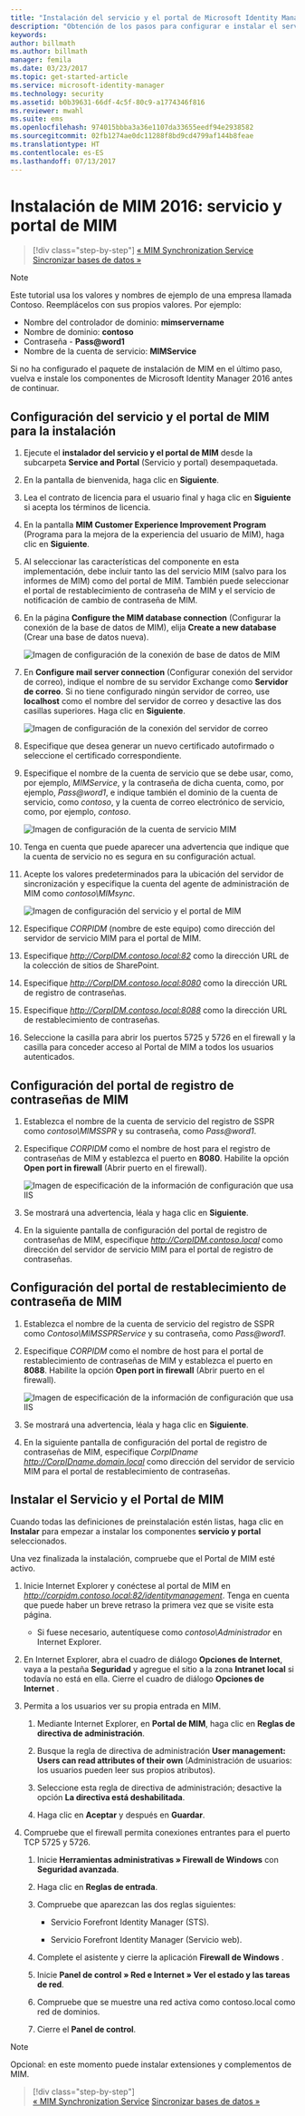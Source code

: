 ```yaml
---
title: "Instalación del servicio y el portal de Microsoft Identity Manager | Microsoft Docs"
description: "Obtención de los pasos para configurar e instalar el servicio y el portal de MIM de Microsoft Identity Manager 2016"
keywords: 
author: billmath
ms.author: billmath
manager: femila
ms.date: 03/23/2017
ms.topic: get-started-article
ms.service: microsoft-identity-manager
ms.technology: security
ms.assetid: b0b39631-66df-4c5f-80c9-a1774346f816
ms.reviewer: mwahl
ms.suite: ems
ms.openlocfilehash: 974015bbba3a36e1107da33655eedf94e2938582
ms.sourcegitcommit: 02fb1274ae0dc11288f8bd9cd4799af144b8feae
ms.translationtype: HT
ms.contentlocale: es-ES
ms.lasthandoff: 07/13/2017
---
```

# Instalación de MIM 2016: servicio y portal de MIM
<a id="install-mim-2016-mim-service-and-portal" class="xliff"></a>

>[!div class="step-by-step"]
[« MIM Synchronization Service](install-mim-sync.md)
[Sincronizar bases de datos »](install-mim-sync-ad-service.md)

> [!NOTE]
> Este tutorial usa los valores y nombres de ejemplo de una empresa llamada Contoso. Reemplácelos con sus propios valores. Por ejemplo:
> - Nombre del controlador de dominio: **mimservername**
> - Nombre de dominio: **contoso**
> - Contraseña - **Pass@word1**
> - Nombre de la cuenta de servicio: **MIMService**

Si no ha configurado el paquete de instalación de MIM en el último paso, vuelva e instale los componentes de Microsoft Identity Manager 2016 antes de continuar.


## Configuración del servicio y el portal de MIM para la instalación
<a id="configure-mim-service-and-portal-for-installation" class="xliff"></a>

1. Ejecute el **instalador del servicio y el portal de MIM** desde la subcarpeta **Service and Portal** (Servicio y portal) desempaquetada.

2. En la pantalla de bienvenida, haga clic en **Siguiente**.

3. Lea el contrato de licencia para el usuario final y haga clic en **Siguiente** si acepta los términos de licencia.

4. En la pantalla **MIM Customer Experience Improvement Program** (Programa para la mejora de la experiencia del usuario de MIM), haga clic en **Siguiente**.

5. Al seleccionar las características del componente en esta implementación, debe incluir tanto las del servicio MIM (salvo para los informes de MIM) como del portal de MIM. También puede seleccionar el portal de restablecimiento de contraseña de MIM y el servicio de notificación de cambio de contraseña de MIM.

6. En la página **Configure the MIM database connection** (Configurar la conexión de la base de datos de MIM), elija **Create a new database** (Crear una base de datos nueva).

    ![Imagen de configuración de la conexión de base de datos de MIM](media/MIM-Install10.png)

7. En **Configure mail server connection** (Configurar conexión del servidor de correo), indique el nombre de su servidor Exchange como **Servidor de correo**. Si no tiene configurado ningún servidor de correo, use **localhost** como el nombre del servidor de correo y desactive las dos casillas superiores. Haga clic en **Siguiente**.

    ![Imagen de configuración de la conexión del servidor de correo](media/MIM-Install11.png)

8. Especifique que desea generar un nuevo certificado autofirmado o seleccione el certificado correspondiente.

9. Especifique el nombre de la cuenta de servicio que se debe usar, como, por ejemplo, *MIMService*, y la contraseña de dicha cuenta, como, por ejemplo, *Pass@word1*, e indique también el dominio de la cuenta de servicio, como *contoso*, y la cuenta de correo electrónico de servicio, como, por ejemplo, *contoso*.

    ![Imagen de configuración de la cuenta de servicio MIM](media/MIM-Install12.png)

10. Tenga en cuenta que puede aparecer una advertencia que indique que la cuenta de servicio no es segura en su configuración actual.

11. Acepte los valores predeterminados para la ubicación del servidor de sincronización y especifique la cuenta del agente de administración de MIM como *contoso\MIMsync*.

    ![Imagen de configuración del servicio y el portal de MIM](media/MIM-Install13.png)

12. Especifique *CORPIDM* (nombre de este equipo) como dirección del servidor de servicio MIM para el portal de MIM.

13. Especifique *http://CorpIDM.contoso.local:82* como la dirección URL de la colección de sitios de SharePoint.

14. Especifique *http://CorpIDM.contoso.local:8080* como la dirección URL de registro de contraseñas.

15. Especifique *http://CorpIDM.contoso.local:8088* como la dirección URL de restablecimiento de contraseñas.

16. Seleccione la casilla para abrir los puertos 5725 y 5726 en el firewall y la casilla para conceder acceso al Portal de MIM a todos los usuarios autenticados.

## Configuración del portal de registro de contraseñas de MIM
<a id="configure-mim-password-registration-portal" class="xliff"></a>

1.  Establezca el nombre de la cuenta de servicio del registro de SSPR como *contoso\MIMSSPR* y su contraseña, como *Pass@word1*.

2.  Especifique *CORPIDM* como el nombre de host para el registro de contraseñas de MIM y establezca el puerto en **8080**. Habilite la opción **Open port in firewall** (Abrir puerto en el firewall).

    ![Imagen de especificación de la información de configuración que usa IIS](media/MIM-Install14.png)

3.  Se mostrará una advertencia, léala y haga clic en **Siguiente**.

4. En la siguiente pantalla de configuración del portal de registro de contraseñas de MIM, especifique *http://CorpIDM.contoso.local* como dirección del servidor de servicio MIM para el portal de registro de contraseñas.

## Configuración del portal de restablecimiento de contraseña de MIM
<a id="configure-mim-password-reset-portal" class="xliff"></a>

1.  Establezca el nombre de la cuenta de servicio del registro de SSPR como *Contoso\MIMSSPRService* y su contraseña, como *Pass@word1*.

2.  Especifique *CORPIDM* como el nombre de host para el portal de restablecimiento de contraseñas de MIM y establezca el puerto en **8088**. Habilite la opción **Open port in firewall** (Abrir puerto en el firewall).

    ![Imagen de especificación de la información de configuración que usa IIS](media/MIM-Install15.png)

3.  Se mostrará una advertencia, léala y haga clic en **Siguiente**.

4. En la siguiente pantalla de configuración del portal de registro de contraseñas de MIM, especifique *CorpIDname  http://CorpIDname.domain.local* como dirección del servidor de servicio MIM para el portal de restablecimiento de contraseñas.

## Instalar el Servicio y el Portal de MIM
<a id="install-mim-service-and-portal" class="xliff"></a>

Cuando todas las definiciones de preinstalación estén listas, haga clic en **Instalar** para empezar a instalar los componentes **servicio y portal** seleccionados.

Una vez finalizada la instalación, compruebe que el Portal de MIM esté activo.

1. Inicie Internet Explorer y conéctese al portal de MIM en *http://corpidm.contoso.local:82/identitymanagement*. Tenga en cuenta que puede haber un breve retraso la primera vez que se visite esta página.

    - Si fuese necesario, autentíquese como *contoso\Administrador* en Internet Explorer.

2. En Internet Explorer, abra el cuadro de diálogo **Opciones de Internet**, vaya a la pestaña **Seguridad** y agregue el sitio a la zona **Intranet local** si todavía no está en ella.  Cierre el cuadro de diálogo **Opciones de Internet** .

3. Permita a los usuarios ver su propia entrada en MIM.

    1.  Mediante Internet Explorer, en **Portal de MIM**, haga clic en **Reglas de directiva de administración**.

    2.  Busque la regla de directiva de administración **User management: Users can read attributes of their own** (Administración de usuarios: los usuarios pueden leer sus propios atributos).

    3.  Seleccione esta regla de directiva de administración; desactive la opción **La directiva está deshabilitada**.

    4.  Haga clic en **Aceptar** y después en **Guardar**.

4.  Compruebe que el firewall permita conexiones entrantes para el puerto TCP 5725 y 5726.

    1.  Inicie **Herramientas administrativas » Firewall de Windows** con **Seguridad avanzada**.

    2.  Haga clic en **Reglas de entrada**.

    3.  Compruebe que aparezcan las dos reglas siguientes:

        -   Servicio Forefront Identity Manager (STS).

        -   Servicio Forefront Identity Manager (Servicio web).

    4.  Complete el asistente y cierre la aplicación **Firewall de Windows** .

    5.  Inicie **Panel de control » Red e Internet » Ver el estado y las tareas de red**.

    6.  Compruebe que se muestre una red activa como contoso.local como red de dominios.

    7.  Cierre el **Panel de control**.

> [!NOTE]
> Opcional: en este momento puede instalar extensiones y complementos de MIM.

>[!div class="step-by-step"]  
[« MIM Synchronization Service](install-mim-sync.md)
[Sincronizar bases de datos »](install-mim-sync-ad-service.md)
